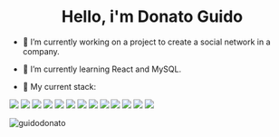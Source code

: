 

<h1 align="center">  Hello, i'm Donato Guido  </h1>


- 🔭 I’m currently working on a project to create a social network in a company.
- 🌱 I’m currently learning React and MySQL.

- 🚀 My current stack:


<img src="https://img.icons8.com/color/48/000000/html-5--v1.png"/> <img src="https://img.icons8.com/external-tal-revivo-color-tal-revivo/45/000000/external-cascading-style-sheets-language-used-for-describing-the-presentation-of-a-document-logo-color-tal-revivo.png"/> <img src="https://img.icons8.com/color/48/000000/sass.png"/> <img src="https://img.icons8.com/color/48/000000/javascript--v1.png"/> <img src="https://img.icons8.com/color/48/000000/nodejs.png"/> <img src="https://img.icons8.com/glyph-neue/48/000000/api-settings.png"/> <img src="https://img.icons8.com/color/48/000000/npm.png"/> <img src="https://img.icons8.com/color/48/000000/mongodb.png"/> <img src="https://img.icons8.com/color/48/000000/linux--v1.png"/> <img src="https://img.icons8.com/plasticine/48/000000/bash.png"/> <img src="https://img.icons8.com/color/48/000000/git.png"/> <img src="https://img.icons8.com/fluency/48/000000/azure-1.png"/> <img src="https://img.icons8.com/color/48/000000/amazon-web-services.png"/>


![guidodonato](https://github-readme-stats.vercel.app/api?username=guidodonato&show_icons=true&title_color=fff&icon_color=79ff97&text_color=9f9f9f&bg_color=151515)
